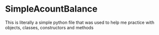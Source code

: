 # SimpleAcountBalance

This is literally a simple python file that was used to help me practice with objects, classes, constructors and methods
